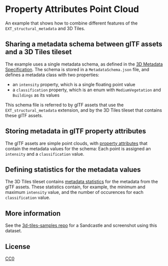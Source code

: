 # Property Attributes Point Cloud

An example that shows how to combine different features of the `EXT_structural_metadata` and 3D Tiles.

## Sharing a metadata schema between glTF assets and a 3D Tiles tileset

The example uses a single metadata schema, as defined in the [3D Metadata Specification](https://github.com/CesiumGS/3d-tiles/tree/main/specification/Metadata). The schema is stored in a `MetadataSchema.json` file, and defines a metadata class with two properties:

- an `intensity` property, which is a single floating point value
- a `classification` property, which is an enum with `MediumVegetation` and `Buildings` as its values

This schema file is referred to by glTF assets that use the `EXT_structural_metadata` extension, and by the 3D Tiles tileset that contains these glTF assets.

## Storing metadata in glTF property attributes

The glTF assets are simple point clouds, with [property attributes](https://github.com/CesiumGS/glTF/tree/proposal-EXT_structural_metadata/extensions/2.0/Vendor/EXT_structural_metadata#property-attributes) that contain the metadata values for the schema: Each point is assigned an `intensity` and a `classification` value.

## Defining statistics for the metadata values

The 3D Tiles tileset contains [metadata statistics](https://github.com/CesiumGS/3d-tiles/tree/main/specification#metadata-statistics) for the metadata from the glTF assets. These statistics contain, for example, the minimum and maximum `intensity` value, and the number of occurences for each `classification` value.

## More information

See the [3d-tiles-samples repo](https://github.com/CesiumGS/3d-tiles-samples/tree/main/glTF/EXT_structural_metadata/PropertyAttributesPointCloud) for a Sandcastle and screenshot using this dataset.

## License

[CC0](https://creativecommons.org/share-your-work/public-domain/cc0/)
